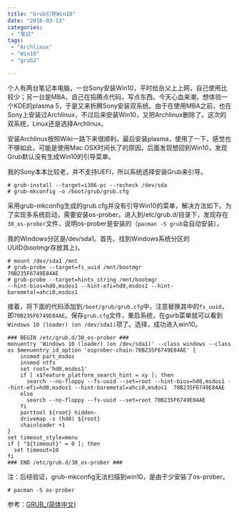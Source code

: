 ```yaml
---
title: "Grub引导Win10"
date: "2016-03-13"
categories:
 - "笔记"
tags:
 - "Archlinux"
 - "Win10"
 - "grub2"

---
```


个人有两台笔记本电脑，一台Sony安装Win10，平时给岳父上上网，自己使用比较少；另一台是MBA，自己在捣腾点代码，写点东西。今天心血来潮，想体验一个KDE的plasma 5，于是又来折腾Sony安装双系统。由于在使用MBA之前，也在Sony上安装过Archlinux，不过后来安装Win10，又把Archlinux删除了。这次的双系统，Linux还是选择Archlinux。

安装Archlinux按照Wiki一路下来很顺利，最后安装plasma，使用了一下，感觉也不够如此，可能是使用Mac OSX时间长了的原因。后面发现想回到Win10，发现Grub默认没有生成Win10的引导菜单。

我的Sony本本比较老，并不支持UEFI，所以系统选择安装Grub来引导。

	# grub-install --target=i386-pc --recheck /dev/sda
	# grub-mkconfig -o /boot/grub/grub.cfg
	
采用grub-mkconfig生成的grub.cfg并没有引导Win10的菜单，解决方法如下。为了实现多系统启动，需要安装os-prober。进入到/etc/grub.d/目录下，发现存在`30_os-prober`文件，说明os-prober是安装的（`pacman -S grub`会自动安装）。

我的Windows分区是/dev/sda1。首先，找到Windows系统分区的UUID(bootmgr存放其上)。

	# mount /dev/sda1 /mnt
	# grub-probe --target=fs_uuid /mnt/bootmgr
	70B235F6749E84AE
	# grub-probe --target=hints_string /mnt/bootmgr
	--hint-bios=hd0,msdos1 --hint-efi=hd0,msdos1 --hint-baremetal=ahci0,msdos1
	
接着，将下面的代码添加到`/boot/grub/grub.cfg`中，注意替换其中的`fs_uuid`，即`70B235F6749E84AE`。保存`grub.cfg`文件，重启系统，在gurb菜单就可以看到`Windows 10 (loader) (on /dev/sda1)`项了。选择，成功进入win10。

	### BEGIN /etc/grub.d/30_os-prober ###
	menuentry 'Windows 10 (loader) (on /dev/sda1)' --class windows --class os $menuentry_id_option 'osprober-chain-70B235F6749E84AE' {
	    insmod part_msdos
	    insmod ntfs
	    set root='hd0,msdos1'
	    if [ x$feature_platform_search_hint = xy ]; then
	      search --no-floppy --fs-uuid --set=root --hint-bios=hd0,msdos1 --hint-efi=hd0,msdos1 --hint-baremetal=ahci0,msdos1  70B235F6749E84AE
	    else
	      search --no-floppy --fs-uuid --set=root 70B235F6749E84AE
	    fi
	    parttool ${root} hidden-
	    drivemap -s (hd0) ${root}
	    chainloader +1
	}
	set timeout_style=menu
	if [ "${timeout}" = 0 ]; then
	  set timeout=10
	fi
	### END /etc/grub.d/30_os-prober ###
	

注：后经验证，grub-mkconfig无法扫描到win10，是由于少安装了os-prober。
   
	# pacman -S os-prober

参考：[GRUB_(简体中文)](https://wiki.archlinux.org/index.php/GRUB_(%E7%AE%80%E4%BD%93%E4%B8%AD%E6%96%87))
	


